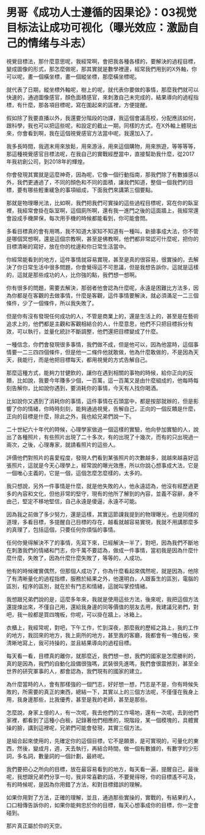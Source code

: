 # 男哥《成功人士遵循的因果论》：03视觉目标法让成功可视化（曝光效应：激励自己的情绪与斗志）

視覺目標法，那什麼意思呢，我經常啊，會把我各種各樣的，要解決的過程目標，變成圖像的形式，那怎麼做呢，那其實就是數學裡邊，經常我們用到的X外軸，你可以呢，畫一個橫坐標，畫一個縱坐標，那麼橫坐標呢。

就代表了日期，縱坐標外軸呢，樹上的呢，就代表你要做的事情，那麼我們就可以快速的，通過圖像感官，顏色面積感官，來刺激自己未完成的，結果導向的過程指標，有什麼，那各項目標呢，寫在圍起來的區裡，方便提醒。

假如除了我要直播以外，我還要分階段的功課，我這個會議高校，分配應該如何，跟科學，我也可以把這些呢，和設定的截止一期，同樣的方式，在X外軸上體現出來，你會看到啊，我在這個視覺感官方法當中呢，我還加入了。

我多長時間，我週末用來放鬆，用來游泳，用來這個購物，用來旅遊，等等等等，那這種視覺感官目標法呢，在我自己的實戰經歷當中，直接幫助我什麼，從2017年我初創公司，到2018年的輝煌。

你會發現其實就是這麼神奇，因為呢，它像一個行動指南，那我們除了有數據感以外，我們更通過了，不同的顏色和不同的面積，讓我們知道，整個一個我們的目標，要有哪些輕重緩急的事項組成，下面我們來講第三個要點。

那就是物理曝光法，比如啊，我們把我們可實操的這些過程目標呢，寫在你的臥室裡，我經常會掛在臥室啊，這個廁所啊，還有我一進門之後的這面牆上，我經常還會設成手機屏保，每次用手機的時候都能看到，你可能會問。

多看目標真的會有用嗎，我不知道大家知不知道有一種叫，新搶事成大法，你不管是哪個冥想啊，還是這個宗教啊，甚至是佛教啊，他們都非常認可什麼呢，把你的目標清晰的寫好，放在你的枕邊和你日常生活當中。

你經常能看到的地方，這件事情就容易實現，甚至是真的很容易，很實操的，去解決了你日常生活中很多問題，你會覺得這不可思議，但是我想告訴你，這就是這樣的，這就是那些成功的人，比你強的點，我們想一想啊。

你有很多的問題，需要去解決，那弱者他會認為什麼呢，永遠是困難比方法多，因為你都是在客觀的去做事情，什麼是客觀，這件事情要解決，就必須滿足一二三個條件，少了一個條件，所以我失敗了。

但是你有沒有發現任何成功的人，不管是商業上的，還是生活上的，甚至是在藝術追求上的，他們都是主觀和客觀相結合的人，什麼意思，他們不只把目標拆分有效，可以執行，並量化統計不斷調整，他們還把目標變成了什麼。

一種信念，你們會發現很多事情，我們做不成，但是他可以，因為他當時，這個事情要一二三四四個條件，但是他一二條件他就敢做，他為什麼敢做的，不是因為天天，我能行，而是他把目標每天，都用視覺的方式告解自己。

那麼這種方式，能夠力甘健飲的，讓你在遇到相關的事物的時候，給你正向的反饋，比如說，我要今年賺多少個，一百萬，這一百萬又是由什麼組成的，他每時每刻告解你，比如說你遇到，要消耗你的事情，今天有人找你喝酒。

比如說你又遇到了消耗你的事情，這件事情在石頭當中，都是按部就辦的，但是影響了你的情緒，你時時刻刻，能夠通過視覺，告解自己，正向的一個反饋是什麼，正向的目標是什麼，除此之外，我也給兄弟們說一下。

二十世紀六十年代的時候，心理學家做過一個這樣的實驗，他向參加實驗的人，說出了各種照片，有些照片出現了二十多次，有的出現了十幾次，而有的只出現過一兩次，之後，心理專家，就請看照片的這些人。

評價他們對照片的喜愛程度，發現人們看到某張照片的次數越多，就越來越喜好這張照片，這就是今天心理學上，經常說的曝光效應，所以你說心想事成大法，它是一個唯心主義的，它是一個，這個怎麼怎麼樣的，太多的。

我只想說，另外一件事情是什麼，就是他失敗的人，他永遠認為，他沒有經歷過更多的內容和文化，但他非常的堅守，現有的他所了解到的內容，並義不容辭，身不由己，堅定不移地堅信，自己永遠是傻逼，永遠不可能。

因為我之前做了多少努力，還是這樣，其實這節課我提到的物理曝光，也是同樣的道理，多看目標，多提醒自己目標的存在，越看就越容易實現，我就不用講那麼多的真理了，包括這個，只要任何你煩惱的事情。

任何你覺得解決不了的事情，先寫下來，已經解決一半了，對吧，因為我們不斷地在刺激我們的情緒和鬥志，你千萬不要認為，做成一件事情，當初我是因為什麼什麼什麼，失敗了，因為什麼什麼失敗了，等等的，人成功。

他有的時候確實偶然，但那個人成功了，你為什麼看起來偶然呢，就是因為，他除了有清晰量化的過程指標，服務於結果之外，他還明白，人跟畜生的區別，電腦的區別，程序的區別，就在於有鬥志和情緒，這就叫掌控情緒。

我想跟兄弟們說的是，這麼多年來，我就是使用這些方法，後來呢，我把這個方法還提煉出來，不僅自己用，還給我身邊的同等價值的朋友去用，我建議兄弟們，對吧，我一般都是買四塊板，你呢，可以掛在牆上，冰箱上。

衣櫃上，我經常呢，對吧，下午工作，忙到深夜，那麼我的歷經之路上，我的工作的地方，我回來的地方，我上廁所的地方，甚至我的客廳，我都會有一塊白板，來清晰地寫上，我可持操的，並且結果導向的過程目標。

每天看一看，目標真的離你，就那麼近，我們想一想，我們的國家是怎麼勝利的，真的是因為，我們的自動化設備很強嗎，武裝很先進嗎，我們會很震撼到，甚至全世界的研究軍事的人，都會認為，我們現有的國家的建立。

為什麼當時的人，會有那樣強的一個鬥志，好好想一想，鬥志是不是，你有時候失敗的，所需要的真正的東西，總結一下，其實以上的三個方法呢，不僅僅在我身上用，我身邊那些，比我優秀，甚至是我的老師，甚至是那些。

怎麼說，身家上億的人，有一次呢，我去他們的工作場地，還有一次呢，去到他們家裡，都看到了這種小白板，記錄著他們相應的，現階段，某一個模塊的，具體實操的臉，講到這裡呢，兄弟們可能會發現，其實三個方法。

是組合起來使用的，先確定你的這個目標，它不是願景，是可實現的，可量化的東西，然後，變成月，週，天去執行，再結合時間，做一個有數據的，有數字的少形詞，多名詞，數量詞的一個計劃，最終呢。

我們要把心之所向的目標，放在最容易看到的地方，每天看一遍，提醒自己，最後呢，我想跟兄弟們分享一句，我非常喜歡的話，不要覺得呀，你的目標遙不可及，有的時候呢，是因為你用錯了方法，和對目標錯誤的理解。

如果你用對了方法，正確的理解，並且，通過那些實操的，實戰的，有結果的人，口口相傳告訴你的，如果你能夠忠於你的目標，每天心想事成你的目標，你一定會碰到。

那片真正屬於你的天空。